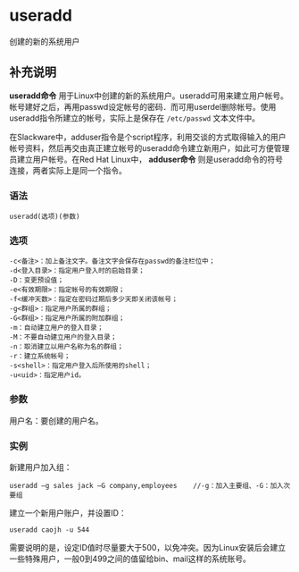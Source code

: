#  useradd

创建的新的系统用户

##  补充说明

**useradd命令**
用于Linux中创建的新的系统用户。useradd可用来建立用户帐号。帐号建好之后，再用passwd设定帐号的密码．而可用userdel删除帐号。使用useradd指令所建立的帐号，实际上是保存在
` /etc/passwd ` 文本文件中。

在Slackware中，adduser指令是个script程序，利用交谈的方式取得输入的用户帐号资料，然后再交由真正建立帐号的useradd命令建立新用户，如此可方便管理员建立用户帐号。在Red
Hat Linux中， **adduser命令** 则是useradd命令的符号连接，两者实际上是同一个指令。

###  语法

    
    
    useradd(选项)(参数)
    

###  选项

    
    
    -c<备注>：加上备注文字。备注文字会保存在passwd的备注栏位中；
    -d<登入目录>：指定用户登入时的启始目录；
    -D：变更预设值；
    -e<有效期限>：指定帐号的有效期限；
    -f<缓冲天数>：指定在密码过期后多少天即关闭该帐号；
    -g<群组>：指定用户所属的群组；
    -G<群组>：指定用户所属的附加群组；
    -m：自动建立用户的登入目录；
    -M：不要自动建立用户的登入目录；
    -n：取消建立以用户名称为名的群组；
    -r：建立系统帐号；
    -s<shell>：指定用户登入后所使用的shell；
    -u<uid>：指定用户id。
    

###  参数

用户名：要创建的用户名。

###  实例

新建用户加入组：

    
    
    useradd –g sales jack –G company,employees    //-g：加入主要组、-G：加入次要组
    

建立一个新用户账户，并设置ID：

    
    
    useradd caojh -u 544
    

需要说明的是，设定ID值时尽量要大于500，以免冲突。因为Linux安装后会建立一些特殊用户，一般0到499之间的值留给bin、mail这样的系统账号。

